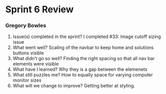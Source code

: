 # Sprint 6 Review
### Gregory Bowles
1. Issue(s) completed in the sprint?
I completed #33: Image cutoff sizing issue
2. What went well?
Scaling of the navbar to keep home and solutions buttons visible
3. What didn’t go so well?
Finding the right spacing so that all nav bar elements were visible 
4. What have I learned?
Why they is a gap between the elemenets
5. What still puzzles me?
How to equally space for varying computer monitor sizes
6. What will we change to improve?
Getting better at styling.
